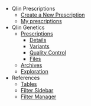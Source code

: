 - Qlin Prescriptions
  - [Create a New Prescription](qlin_prescriptions/create_prescription.md)
  - [My prescriptions](qlin_prescriptions/my_prescription.md)
- Qlin Genetics
  - [Prescriptions](qlin_genetic/prescription/landing.md)
    - [Details](qlin_genetic/prescription/details.md)
    - [Variants](qlin_genetic/prescription/variants.md)
    - [Quality Control](qlin_genetic/prescription/qc.md)
    - [Files](qlin_genetic/prescription/files.md)
  - [Archives](qlin_genetic/archives.md)
  - [Exploration](qlin_genetic/exploration.md)
- References
  - [Tables](qlin_genetic/tables/tables.md)
  - [Filter Sidebar](qlin_genetic/filter_panel/filter_panel.md)
  - [Filter Manager](qlin_genetic/filters_manager/filters_manager.md)
